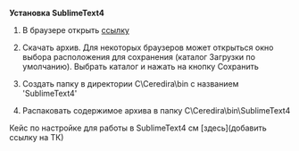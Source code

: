 **Установка SublimeText4**

1. В браузере открыть [ссылку](https://download.sublimetext.com/sublime_text_build_4126_x64.zip)

2. Скачать архив. Для некоторых браузеров может открыться окно выбора расположения для сохранения (каталог Загрузки по умолчанию). Выбрать каталог и нажать на кнопку Сохранить

3. Создать папку в директории C\Ceredira\bin с названием 'SublimeText4'

4. Распаковать содержимое архива в папку C\Ceredira\bin\SublimeText4

Кейс по настройке для работы в SublimeText4 см [здесь](добавить ссылку на ТК)
